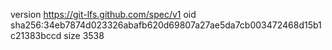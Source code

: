 version https://git-lfs.github.com/spec/v1
oid sha256:34eb7874d023326abafb620d69807a27ae5da7cb003472468d15b1c21383bccd
size 3538
